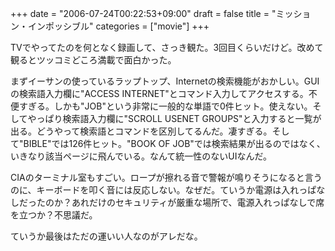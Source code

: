 +++
date = "2006-07-24T00:22:53+09:00"
draft = false
title = "ミッション・インポッシブル"
categories = ["movie"]
+++

TVでやってたのを何となく録画して、さっき観た。3回目くらいだけど。改めて観るとツッコミどころ満載で面白かった。

まずイーサンの使っているラップトップ、Internetの検索機能がおかしい。GUIの検索語入力欄に"ACCESS INTERNET"とコマンド入力してアクセスする。不便すぎる。しかも"JOB"という非常に一般的な単語で0件ヒット。使えない。そしてやっぱり検索語入力欄に"SCROLL USENET GROUPS"と入力すると一覧が出る。どうやって検索語とコマンドを区別してるんだ。凄すぎる。そして"BIBLE"では126件ヒット。"BOOK OF JOB"では検索結果が出るのではなく、いきなり該当ページに飛んでいる。なんて統一性のないUIなんだ。

CIAのターミナル室もすごい。ロープが擦れる音で警報が鳴りそうになると言うのに、キーボードを叩く音には反応しない。なぜだ。ていうか電源は入れっぱなしだったのか？あれだけのセキュリティが厳重な場所で、電源入れっぱなしで席を立つか？不思議だ。

ていうか最後はただの運いい人なのがアレだな。
